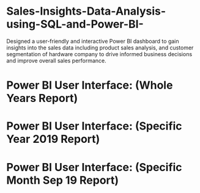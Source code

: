 # Sales-Insights-Data-Analysis-using-SQL-and-Power-BI-

Designed a user-friendly and interactive Power BI dashboard to gain insights into the sales data including product sales analysis, and customer segmentation of hardware company to drive informed business decisions and improve overall sales performance. 


# Power BI User Interface: (Whole Years Report)

# Power BI User Interface: (Specific Year 2019 Report)

# Power BI User Interface: (Specific Month Sep 19 Report)
